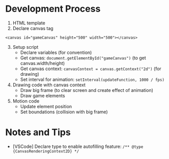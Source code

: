 # Development Process
1. HTML template
2. Declare canvas tag 
```
<canvas id="gameCanvas" height="500" width="500"></canvas>
```
3. Setup script
   - Declare variables (for convention)
   - Get canvas: ```document.getElementById("gameCanvas")``` (to get canvas.width/height)
   - Get canvas context: ```canvasContext = canvas.getContext("2d")``` (for drawing)
   - Set interval for animation: ```setInterval(updateFunction, 1000 / fps)```
4. Drawing code with canvas context
   - Draw big frame (to clear screen and create effect of animation)
   - Draw game elements
5. Motion code
   - Update element position
   - Set boundations (collision with big frame)

# Notes and Tips
- [VSCode] Declare type to enable autofilling feature: ```/** @type {CanvasRenderingContext2D} */```











